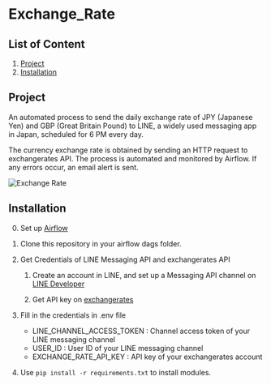 # Exchange_Rate

## List of Content
1. [Project](#project)  
1. [Installation](#installation)


## Project

An automated process to send the daily exchange rate of JPY (Japanese Yen) and GBP (Great Britain Pound) to LINE, a widely used messaging app in Japan, scheduled for 6 PM every day.   

The currency exchange rate is obtained by sending an HTTP request to exchangerates API.
The process is automated and monitored by Airflow. If any errors occur, an email alert is sent.

![Exchange Rate](https://github.com/SayakaYanagi/Exchange_Rate/assets/72021349/d54cb2df-2902-4fce-8adc-35a518a6fcd4)



## Installation

0. Set up [Airflow](https://airflow.apache.org/docs/apache-airflow/stable/index.html)

1. Clone this repository in your airflow dags folder.

2. Get Credentials of LINE Messaging API and exchangerates API
   
   1. Create an account in LINE, and set up a Messaging API channel on [LINE Developer](https://developers.line.biz/console)

   1. Get API key on [exchangerates](https://exchangeratesapi.io/)

3. Fill in the credentials in .env file
   - LINE_CHANNEL_ACCESS_TOKEN : Channel access token of your LINE messaging channel
   - USER_ID : User ID of your LINE messaging channel
   - EXCHANGE_RATE_API_KEY : API key of your exchangerates account

4. Use `pip install -r requirements.txt` to install modules.
 
